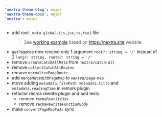 ```yaml
---
'nextra-theme-blog': major
'nextra-theme-docs': major
'nextra': major
---
```


- add root `_meta.global.{js,jsx,ts,tsx}` file
  > See [working example](https://github.com/shuding/nextra/blob/v4-v2/docs/app/_meta.global.ts) based on https://nextra.site website
- `getPageMap` now receive only 1 argument `root?: string = '/'` instead of 2 `lang?: string, route?: string = '/'`
- remove `createCatchAllMeta` from `nextra/catch-all`
- remove `collectCatchAllRoutes`
- remove `normalizePageRoute`
- add `mergeMetaWithPageMap` to `nextra/page-map`
- move adding `metadata.filePath`, `metadata.title` and `metadata.readingTime` in remark plugin
- refactor recma rewrite plugin and add tests
  - remove `recmaRewriteJsx`
  - remove `recmaRewriteFunctionBody`
- make `convertPageMapToJs` sync

